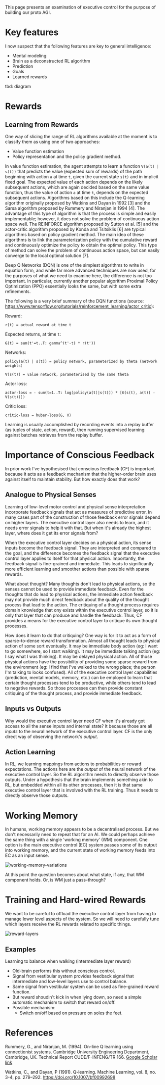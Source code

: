 This page presents an examination of executive control for the purpose of building our proto AGI.

# Key features
I now suspect that the following features are key to general intelligence:

* Mental modeling
* Brain as a deconstructed RL algorithm
* Prediction
* Goals
* Learned rewards

tbd: diagram

# Rewards

## Learning from Rewards
One way of slicing the range of RL algorithms available at the moment is to classify them as using one of two approaches:
* Value function estimation
* Policy representation and the policy gradient method.

In value function estimation, the agent attempts to learn a function `V(a(t) | s(t))` that predicts the value (expected sum of rewards) of the path beginning with action `a` at time `t`, given the current state `s(t)` and in implicit fixed goal. The expected value of each action depends on the likely subsequent actions, which are again decided based on the same value function, thus the value of action `a` at time `t`, depends on the expected subsequent actions. Algorithms based on this include the Q-learning algorithm originally proposed by Watkins and Dayan in 1992 [3] and the Sarsa algorithm proposed by Rummery and Niranjan in 1994 [4]. The advantage of this type of algorithm is that the process is simple and easily implementable; however, it does not solve the problem of continuous action space well. The REINFORCE algorithm proposed by Sutton et al. [5] and the actor-critic algorithm proposed by Konda and Tsitsiklis [6] are typical algorithms based on policy gradient method. The main idea of these algorithms is to link the parameterization policy with the cumulative reward and continuously optimize the policy to obtain the optimal policy. This type of method can solve the problem of continuous action space, but can easily converge to the local optimal solution [7].

Deep Q Networks (DQN) is one of the simplest algorithms to write in equation form, and while far more advanced techniques are now used, for the purposes of what we need to examine here, the difference is not too important. In particular, currently another popular algorithm Proximal Policy Optimization (PPO) essentially looks the same, but with some extra refinements.

The following is a very brief summary of the DQN functions (source: https://www.tensorflow.org/tutorials/reinforcement_learning/actor_critic):

Reward:
```
r(t) = actual reward at time t
```

Expected returns, at time `t`:
```
G(t) = sum(t'=t..T: gamma^(t'-t) * r(t'))
```

Networks:
```
policy(a(t) | s(t)) = policy network, parameterized by theta (network weights)
```

```
V(s(t)) = value network, parameterised by the same theta
```

Actor loss:
```
actor-loss = - sum(t=1..T: log(policy(a(t)|s(t))) * [G(s(t), a(t)) - V(s(t))])
```

Critic loss:
```
critic-loss = huber-loss(G, V)
```

Learning is usually accomplished by recording events into a replay buffer (as tuples of state, action, reward), then running supervised learning against batches retrieves from the replay buffer.


# Importance of Conscious Feedback

In prior work I've hypothesised that conscious feedback (CF) is important because it acts as a feedback mechanism that the higher-order brain uses against itself to maintain stability. But how exactly does that work?

## Analogue to Physical Senses
Learning of low-level motor control and physical sense interpretation incorporate feedback signals that act as measures of predictive error. In many cases part of the construction of those feedback error signals depend on higher layers. The executive control layer also needs to learn, and it needs error signals to help it with that. But when it's already the highest layer, where does it get its error signals from?

When the executive control layer decides on a physical action, its sense inputs become the feedback signal. They are interpreted and compared to the goal, and the difference becomes the feedback signal that the executive control layer applies to itself for that physical action. Importantly, the feedback signal is fine-grained and immediate. This leads to significantly more efficient learning and smoother actions than possible with sparse rewards.

What about thought? Many thoughts don't lead to physical actions, so the senses cannot be used to provide immediate feedback. Even for the thoughts that do lead to physical actions, the immediate action feedback may not provide much direct feedback about the quality of the thought process that lead to the action. The critiquing of a thought process requires domain knowledge that ony exists within the executive control layer, so it is only that layer that can produce and handle the feedback. Thus, CF provides a means for the executive control layer to critique its own thought processes.

How does it learn to do that critiquing? One way is for it to act as a form of sparse-to-dense reward transformation. Almost all thought leads to physical action of some sort eventually. It may be immediate body action (eg: I want to go somewhere, so I start walking). It may be immediate talking action (eg: I say what I was thinking). It may be delayed physical action. All of those physical actions have the possibility of providing some sparse reward from the environment (eg: I find that I've walked to the wrong place; the person I'm talking to looks confused). All of the executive control layer capabilities (prediction, mental models, memory, etc.) can be employed to learn that certain thought processes tend to be productive, while others tend to lead to negative rewards. So those processes can then provide constant critiquing of the thought process, and provide immediate feedback.

## Inputs vs Outputs
Why would the executive control layer need CF when it's already got access to all the sense inputs and internal state? It because those are all _inputs_ to the neural network of the executive control layer. CF is the only direct way of observing the network's _output_.

## Action Learning
In RL, we learning mappings from actions to probabilities or reward expectations. The actions here are the _output_ of the neural network of the executive control layer. So the RL algorithm needs to directly observe those outputs. Under a hypothesis that the brain implements something akin to RL, but embedded within all its other processes, then it is that same executive control layer that is involved with the RL training. Thus it needs to directly observe those outputs.

# Working Memory

In humans, working memory appears to be a decentralised process. But we don't necessarily need to repeat that for an AI. We could perhaps achieve the same thing with a single 'working memory' (WM) component. One option is the main executive control (EC) system passes some of its output into working memory, and the current state of working memory feeds into EC as an input sense.

![working-memory-variations](files/Executive-control-wm-variations.png)

At this point the question becomes about what state, if any, that WM component holds. Or, is WM just a pass-through?

# Training and Hard-wired Rewards

We want to be careful to offload the executive control layer from having to manage lower level aspects of the system. So we will need to carefully tune which layers receive the RL rewards related to specific things.

![reward-layers](files/Executive-control-reward-layers.png)

## Examples
Learning to balance when walking (intermediate layer reward)
* Old-brain performs this without conscious control.
* Signal from vestibular system provides feedback signal that intermediate and low-level layers use to control balance.
* Same signal from vestibular system can be used as fine-grained reward function.
* But reward shoudln't kick in when lying down, so need a simple automatic mechanism to switch that reward on/off.
* Possible mechanism:
    * Switch on/off based on pressure on soles the feet.

# References

Rummery, G., and Niranjan, M. (1994). On-line Q learning using connectionist systems. Cambridge University Engineering Department, Cambridge, UK. Technical Report CUDE/F-INFENG/TR 166. [Google Scholar link](https://scholar.google.com/scholar_lookup?title=On-line%20Q%20learning%20using%20connectionist%20systems&author=G.%20Rummery%20&author=M.%20Niranjan&publication_year=1994)

Watkins, C., and Dayan, P (1991). Q-learning. Machine Learning, vol. 8, no. 3-4, pp. 279–292. https://doi.org/10.1007/bf00992698